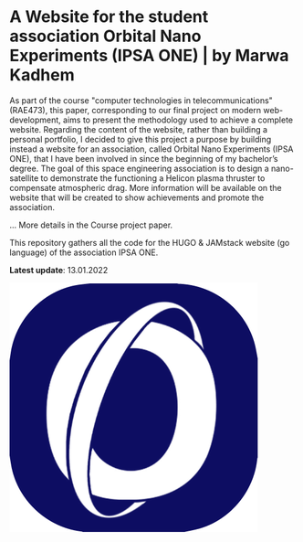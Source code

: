 # A Website for the student association Orbital Nano Experiments (IPSA ONE) | by Marwa Kadhem

As part of the course "computer technologies in telecommunications" (RAE473), this paper, corresponding to our final project on modern web-development, aims to present the methodology used to achieve a complete website. Regarding the content of the website, rather than building a personal portfolio, I decided to give this project a purpose by building instead a website for an association, called Orbital Nano Experiments (IPSA ONE), that I have been involved in since the beginning of my bachelor’s degree. The goal of this space engineering association is to design a nano-satellite to demonstrate the functioning a Helicon plasma thruster to compensate atmospheric drag. More information will be available on the website that will be created to show achievements and promote the association.

... More details in the Course project paper.

This repository gathers all the code for the HUGO & JAMstack website (go language) of the association IPSA ONE. 

**Latest update**: 13.01.2022

![alt text](https://github.com/MarwaKadhem/Website_IPSAONE/blob/main/static/images/favicon.png?raw=true)
